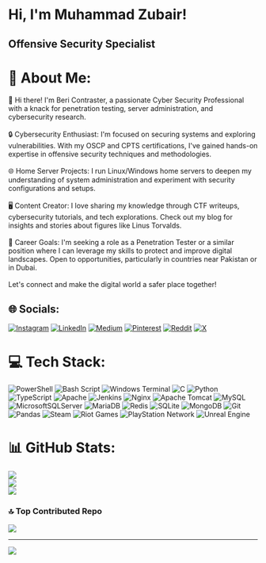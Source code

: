 # Hi, I'm Muhammad Zubair!
## Offensive Security Specialist
# 💫 About Me:
👋 Hi there! I'm Beri Contraster, a passionate Cyber Security Professional with a knack for penetration testing, server administration, and cybersecurity research.<br><br>🔒 Cybersecurity Enthusiast: I'm focused on securing systems and exploring vulnerabilities. With my OSCP and CPTS certifications, I've gained hands-on expertise in offensive security techniques and methodologies.<br><br>🌐 Home Server Projects: I run Linux/Windows home servers to deepen my understanding of system administration and experiment with security configurations and setups.<br><br>🖥️ Content Creator: I love sharing my knowledge through CTF writeups, cybersecurity tutorials, and tech explorations. Check out my blog for insights and stories about figures like Linus Torvalds.<br><br>💼 Career Goals: I'm seeking a role as a Penetration Tester or a similar position where I can leverage my skills to protect and improve digital landscapes. Open to opportunities, particularly in countries near Pakistan or in Dubai.<br><br>Let's connect and make the digital world a safer place together!


## 🌐 Socials:
[![Instagram](https://img.shields.io/badge/Instagram-%23E4405F.svg?logo=Instagram&logoColor=white)](https://instagram.com/bericontraster) [![LinkedIn](https://img.shields.io/badge/LinkedIn-%230077B5.svg?logo=linkedin&logoColor=white)](https://linkedin.com/in/mhamd-zubair) [![Medium](https://img.shields.io/badge/Medium-12100E?logo=medium&logoColor=white)](https://medium.com/@bericontraster) [![Pinterest](https://img.shields.io/badge/Pinterest-%23E60023.svg?logo=Pinterest&logoColor=white)](https://pinterest.com/bericontraster) [![Reddit](https://img.shields.io/badge/Reddit-%23FF4500.svg?logo=Reddit&logoColor=white)](https://reddit.com/user/bericontraster) [![X](https://img.shields.io/badge/X-black.svg?logo=X&logoColor=white)](https://x.com/bericontraster) 

# 💻 Tech Stack:
![PowerShell](https://img.shields.io/badge/PowerShell-%235391FE.svg?style=plastic&logo=powershell&logoColor=white) ![Bash Script](https://img.shields.io/badge/bash_script-%23121011.svg?style=plastic&logo=gnu-bash&logoColor=white) ![Windows Terminal](https://img.shields.io/badge/Windows%20Terminal-%234D4D4D.svg?style=plastic&logo=windows-terminal&logoColor=white) ![C](https://img.shields.io/badge/c-%2300599C.svg?style=plastic&logo=c&logoColor=white) ![Python](https://img.shields.io/badge/python-3670A0?style=plastic&logo=python&logoColor=ffdd54) ![TypeScript](https://img.shields.io/badge/typescript-%23007ACC.svg?style=plastic&logo=typescript&logoColor=white) ![Apache](https://img.shields.io/badge/apache-%23D42029.svg?style=plastic&logo=apache&logoColor=white) ![Jenkins](https://img.shields.io/badge/jenkins-%232C5263.svg?style=plastic&logo=jenkins&logoColor=white) ![Nginx](https://img.shields.io/badge/nginx-%23009639.svg?style=plastic&logo=nginx&logoColor=white) ![Apache Tomcat](https://img.shields.io/badge/apache%20tomcat-%23F8DC75.svg?style=plastic&logo=apache-tomcat&logoColor=black) ![MySQL](https://img.shields.io/badge/mysql-4479A1.svg?style=plastic&logo=mysql&logoColor=white) ![MicrosoftSQLServer](https://img.shields.io/badge/Microsoft%20SQL%20Server-CC2927?style=plastic&logo=microsoft%20sql%20server&logoColor=white) ![MariaDB](https://img.shields.io/badge/MariaDB-003545?style=plastic&logo=mariadb&logoColor=white) ![Redis](https://img.shields.io/badge/redis-%23DD0031.svg?style=plastic&logo=redis&logoColor=white) ![SQLite](https://img.shields.io/badge/sqlite-%2307405e.svg?style=plastic&logo=sqlite&logoColor=white) ![MongoDB](https://img.shields.io/badge/MongoDB-%234ea94b.svg?style=plastic&logo=mongodb&logoColor=white) ![Git](https://img.shields.io/badge/git-%23F05033.svg?style=plastic&logo=git&logoColor=white) ![Pandas](https://img.shields.io/badge/pandas-%23150458.svg?style=plastic&logo=pandas&logoColor=white) ![Steam](https://img.shields.io/badge/steam-%23000000.svg?style=plastic&logo=steam&logoColor=white) ![Riot Games](https://img.shields.io/badge/riotgames-D32936.svg?style=plastic&logo=riotgames&logoColor=white) ![PlayStation Network](https://img.shields.io/badge/PSN-%230070D1.svg?style=plastic&logo=Playstation&logoColor=white) ![Unreal Engine](https://img.shields.io/badge/unrealengine-%23313131.svg?style=plastic&logo=unrealengine&logoColor=white)
# 📊 GitHub Stats:
![](https://github-readme-stats.vercel.app/api?username=bericontraster&theme=dark&hide_border=false&include_all_commits=false&count_private=false)<br/>
![](https://github-readme-streak-stats.herokuapp.com/?user=bericontraster&theme=dark&hide_border=false)<br/>
![](https://github-readme-stats.vercel.app/api/top-langs/?username=bericontraster&theme=dark&hide_border=false&include_all_commits=false&count_private=false&layout=compact)

### 🔝 Top Contributed Repo
![](https://github-contributor-stats.vercel.app/api?username=bericontraster&limit=5&theme=radical&combine_all_yearly_contributions=true)

---
[![](https://visitcount.itsvg.in/api?id=bericontraster&icon=0&color=0)](https://visitcount.itsvg.in)

<!-- Proudly created with GPRM ( https://gprm.itsvg.in ) -->
